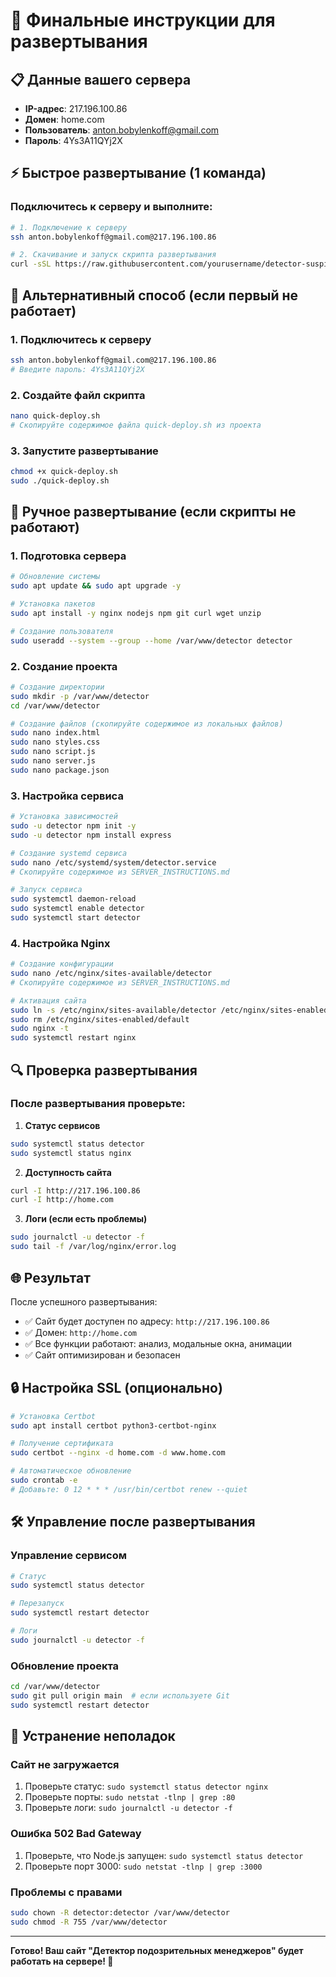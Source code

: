 # 🚀 Финальные инструкции для развертывания

## 📋 Данные вашего сервера
- **IP-адрес**: 217.196.100.86
- **Домен**: home.com
- **Пользователь**: anton.bobylenkoff@gmail.com
- **Пароль**: 4Ys3A11QYj2X

## ⚡ Быстрое развертывание (1 команда)

### Подключитесь к серверу и выполните:

```bash
# 1. Подключение к серверу
ssh anton.bobylenkoff@gmail.com@217.196.100.86

# 2. Скачивание и запуск скрипта развертывания
curl -sSL https://raw.githubusercontent.com/yourusername/detector-suspicious-managers/main/quick-deploy.sh | sudo bash
```

## 🔧 Альтернативный способ (если первый не работает)

### 1. Подключитесь к серверу
```bash
ssh anton.bobylenkoff@gmail.com@217.196.100.86
# Введите пароль: 4Ys3A11QYj2X
```

### 2. Создайте файл скрипта
```bash
nano quick-deploy.sh
# Скопируйте содержимое файла quick-deploy.sh из проекта
```

### 3. Запустите развертывание
```bash
chmod +x quick-deploy.sh
sudo ./quick-deploy.sh
```

## 📁 Ручное развертывание (если скрипты не работают)

### 1. Подготовка сервера
```bash
# Обновление системы
sudo apt update && sudo apt upgrade -y

# Установка пакетов
sudo apt install -y nginx nodejs npm git curl wget unzip

# Создание пользователя
sudo useradd --system --group --home /var/www/detector detector
```

### 2. Создание проекта
```bash
# Создание директории
sudo mkdir -p /var/www/detector
cd /var/www/detector

# Создание файлов (скопируйте содержимое из локальных файлов)
sudo nano index.html
sudo nano styles.css
sudo nano script.js
sudo nano server.js
sudo nano package.json
```

### 3. Настройка сервиса
```bash
# Установка зависимостей
sudo -u detector npm init -y
sudo -u detector npm install express

# Создание systemd сервиса
sudo nano /etc/systemd/system/detector.service
# Скопируйте содержимое из SERVER_INSTRUCTIONS.md

# Запуск сервиса
sudo systemctl daemon-reload
sudo systemctl enable detector
sudo systemctl start detector
```

### 4. Настройка Nginx
```bash
# Создание конфигурации
sudo nano /etc/nginx/sites-available/detector
# Скопируйте содержимое из SERVER_INSTRUCTIONS.md

# Активация сайта
sudo ln -s /etc/nginx/sites-available/detector /etc/nginx/sites-enabled/
sudo rm /etc/nginx/sites-enabled/default
sudo nginx -t
sudo systemctl restart nginx
```

## 🔍 Проверка развертывания

### После развертывания проверьте:

1. **Статус сервисов**
```bash
sudo systemctl status detector
sudo systemctl status nginx
```

2. **Доступность сайта**
```bash
curl -I http://217.196.100.86
curl -I http://home.com
```

3. **Логи (если есть проблемы)**
```bash
sudo journalctl -u detector -f
sudo tail -f /var/log/nginx/error.log
```

## 🌐 Результат

После успешного развертывания:
- ✅ Сайт будет доступен по адресу: `http://217.196.100.86`
- ✅ Домен: `http://home.com`
- ✅ Все функции работают: анализ, модальные окна, анимации
- ✅ Сайт оптимизирован и безопасен

## 🔒 Настройка SSL (опционально)

```bash
# Установка Certbot
sudo apt install certbot python3-certbot-nginx

# Получение сертификата
sudo certbot --nginx -d home.com -d www.home.com

# Автоматическое обновление
sudo crontab -e
# Добавьте: 0 12 * * * /usr/bin/certbot renew --quiet
```

## 🛠 Управление после развертывания

### Управление сервисом
```bash
# Статус
sudo systemctl status detector

# Перезапуск
sudo systemctl restart detector

# Логи
sudo journalctl -u detector -f
```

### Обновление проекта
```bash
cd /var/www/detector
sudo git pull origin main  # если используете Git
sudo systemctl restart detector
```

## 🚨 Устранение неполадок

### Сайт не загружается
1. Проверьте статус: `sudo systemctl status detector nginx`
2. Проверьте порты: `sudo netstat -tlnp | grep :80`
3. Проверьте логи: `sudo journalctl -u detector -f`

### Ошибка 502 Bad Gateway
1. Проверьте, что Node.js запущен: `sudo systemctl status detector`
2. Проверьте порт 3000: `sudo netstat -tlnp | grep :3000`

### Проблемы с правами
```bash
sudo chown -R detector:detector /var/www/detector
sudo chmod -R 755 /var/www/detector
```

---

**Готово! Ваш сайт "Детектор подозрительных менеджеров" будет работать на сервере! 🎉**
